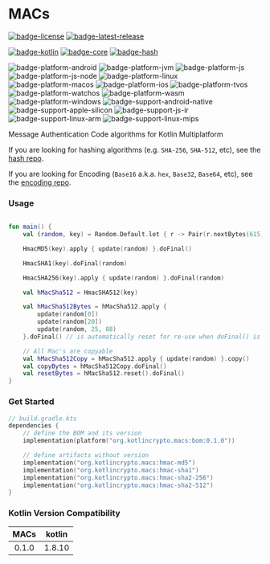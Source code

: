 # MACs
[![badge-license]][url-license]
[![badge-latest-release]][url-latest-release]

[![badge-kotlin]][url-kotlin]
[![badge-core]][url-core]
[![badge-hash]][url-hash]

![badge-platform-android]
![badge-platform-jvm]
![badge-platform-js]
![badge-platform-js-node]
![badge-platform-linux]
![badge-platform-macos]
![badge-platform-ios]
![badge-platform-tvos]
![badge-platform-watchos]
![badge-platform-wasm]
![badge-platform-windows]
![badge-support-android-native]
![badge-support-apple-silicon]
![badge-support-js-ir]
![badge-support-linux-arm]
![badge-support-linux-mips]

Message Authentication Code algorithms for Kotlin Multiplatform

If you are looking for hashing algorithms (e.g. `SHA-256`, `SHA-512`, etc), see the [hash repo][url-hash].

If you are looking for Encoding (`Base16` a.k.a. `hex`, `Base32`, `Base64`, etc), see the [encoding repo][url-encoding].

### Usage

```kotlin

fun main() {
    val (random, key) = Random.Default.let { r -> Pair(r.nextBytes(615), r.nextBytes(50)) }

    HmacMD5(key).apply { update(random) }.doFinal()

    HmacSHA1(key).doFinal(random)

    HmacSHA256(key).apply { update(random) }.doFinal(random)

    val hMacSha512 = HmacSHA512(key)

    val hMacSha512Bytes = hMacSha512.apply {
        update(random[0])
        update(random[20])
        update(random, 25, 88)
    }.doFinal() // is automatically reset for re-use when doFinal() is called

    // All Mac's are copyable
    val hMacSha512Copy = hMacSha512.apply { update(random) }.copy()
    val copyBytes = hMacSha512Copy.doFinal()
    val resetBytes = hMacSha512.reset().doFinal()
}
```

### Get Started

<!-- TAG_VERSION -->

```kotlin
// build.gradle.kts
dependencies {
    // define the BOM and its version
    implementation(platform("org.kotlincrypto.macs:bom:0.1.0"))

    // define artifacts without version
    implementation("org.kotlincrypto.macs:hmac-md5")
    implementation("org.kotlincrypto.macs:hmac-sha1")
    implementation("org.kotlincrypto.macs:hmac-sha2-256")
    implementation("org.kotlincrypto.macs:hmac-sha2-512")
}
```

### Kotlin Version Compatibility

<!-- TAG_VERSION -->

| MACs  | kotlin |
|:-----:|:------:|
| 0.1.0 | 1.8.10 |

<!-- TAG_VERSION -->
[badge-latest-release]: https://img.shields.io/badge/latest--release-0.1.0-blue.svg?style=flat
[badge-license]: https://img.shields.io/badge/license-Apache%20License%202.0-blue.svg?style=flat

<!-- TAG_DEPENDENCIES -->
[badge-kotlin]: https://img.shields.io/badge/kotlin-1.8.10-blue.svg?logo=kotlin
[badge-core]: https://img.shields.io/badge/kotlincrypto.core-0.1.1-blue.svg
[badge-hash]: https://img.shields.io/badge/kotlincrypto.hash-0.1.2-blue.svg

<!-- TAG_PLATFORMS -->
[badge-platform-android]: http://img.shields.io/badge/-android-6EDB8D.svg?style=flat
[badge-platform-jvm]: http://img.shields.io/badge/-jvm-DB413D.svg?style=flat
[badge-platform-js]: http://img.shields.io/badge/-js-F8DB5D.svg?style=flat
[badge-platform-js-node]: https://img.shields.io/badge/-nodejs-68a063.svg?style=flat
[badge-platform-linux]: http://img.shields.io/badge/-linux-2D3F6C.svg?style=flat
[badge-platform-macos]: http://img.shields.io/badge/-macos-111111.svg?style=flat
[badge-platform-ios]: http://img.shields.io/badge/-ios-CDCDCD.svg?style=flat
[badge-platform-tvos]: http://img.shields.io/badge/-tvos-808080.svg?style=flat
[badge-platform-watchos]: http://img.shields.io/badge/-watchos-C0C0C0.svg?style=flat
[badge-platform-wasm]: https://img.shields.io/badge/-wasm-624FE8.svg?style=flat
[badge-platform-windows]: http://img.shields.io/badge/-windows-4D76CD.svg?style=flat
[badge-support-android-native]: http://img.shields.io/badge/support-[AndroidNative]-6EDB8D.svg?style=flat
[badge-support-apple-silicon]: http://img.shields.io/badge/support-[AppleSilicon]-43BBFF.svg?style=flat
[badge-support-js-ir]: https://img.shields.io/badge/support-[js--IR]-AAC4E0.svg?style=flat
[badge-support-linux-arm]: http://img.shields.io/badge/support-[LinuxArm]-2D3F6C.svg?style=flat
[badge-support-linux-mips]: http://img.shields.io/badge/support-[LinuxMIPS]-2D3F6C.svg?style=flat

[url-latest-release]: https://github.com/KotlinCrypto/MACs/releases/latest
[url-license]: https://www.apache.org/licenses/LICENSE-2.0.txt
[url-kotlin]: https://kotlinlang.org
[url-core]: https://github.com/KotlinCrypto/core
[url-hash]: https://github.com/KotlinCrypto/hash
[url-encoding]: https://github.com/05nelsonm/encoding
